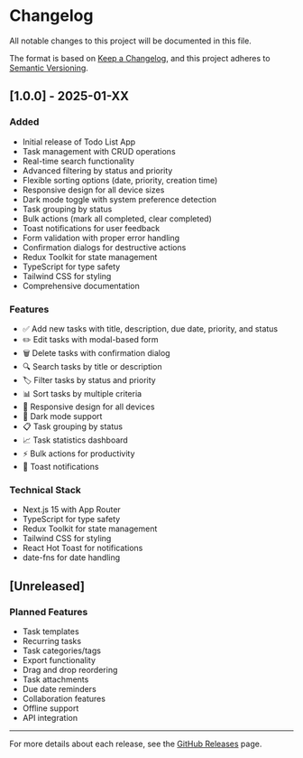 # Changelog

All notable changes to this project will be documented in this file.

The format is based on [Keep a Changelog](https://keepachangelog.com/en/1.0.0/),
and this project adheres to [Semantic Versioning](https://semver.org/spec/v2.0.0.html).

## [1.0.0] - 2025-01-XX

### Added
- Initial release of Todo List App
- Task management with CRUD operations
- Real-time search functionality
- Advanced filtering by status and priority
- Flexible sorting options (date, priority, creation time)
- Responsive design for all device sizes
- Dark mode toggle with system preference detection
- Task grouping by status
- Bulk actions (mark all completed, clear completed)
- Toast notifications for user feedback
- Form validation with proper error handling
- Confirmation dialogs for destructive actions
- Redux Toolkit for state management
- TypeScript for type safety
- Tailwind CSS for styling
- Comprehensive documentation

### Features
- ✅ Add new tasks with title, description, due date, priority, and status
- ✏️ Edit tasks with modal-based form
- 🗑️ Delete tasks with confirmation dialog
- 🔍 Search tasks by title or description
- 🏷️ Filter tasks by status and priority
- 📊 Sort tasks by multiple criteria
- 📱 Responsive design for all devices
- 🌙 Dark mode support
- 📋 Task grouping by status
- 📈 Task statistics dashboard
- ⚡ Bulk actions for productivity
- 🔔 Toast notifications

### Technical Stack
- Next.js 15 with App Router
- TypeScript for type safety
- Redux Toolkit for state management
- Tailwind CSS for styling
- React Hot Toast for notifications
- date-fns for date handling

## [Unreleased]

### Planned Features
- Task templates
- Recurring tasks
- Task categories/tags
- Export functionality
- Drag and drop reordering
- Task attachments
- Due date reminders
- Collaboration features
- Offline support
- API integration

---

For more details about each release, see the [GitHub Releases](https://github.com/yourusername/todo-list-app/releases) page.
